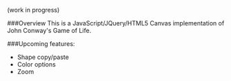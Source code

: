 (work in progress)

###Overview
This is a JavaScript/JQuery/HTML5 Canvas implementation of John Conway's Game of Life.

###Upcoming features:
- Shape copy/paste
- Color options
- Zoom
